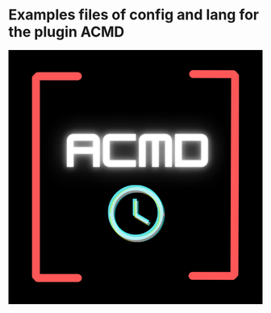 # Examples files of config and lang for the plugin ACMD
![alt text](https://github.com/AutoPluginsDev/Documentation/blob/main/ACMD/ACMG.png)
